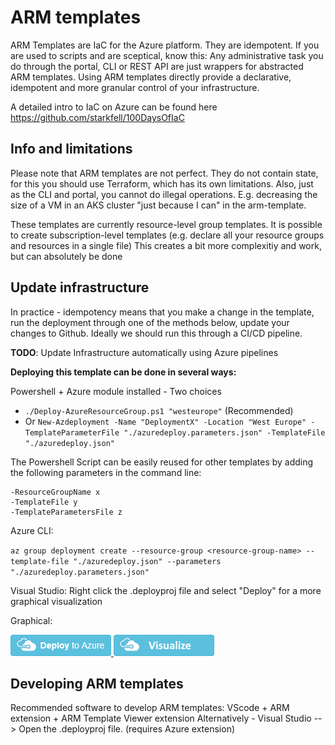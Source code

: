 ﻿# ARM templates

ARM Templates are IaC for the Azure platform. They are idempotent.
If you are used to scripts and are sceptical, know this: Any administrative task you do through the portal, CLI or REST API are just wrappers for abstracted ARM templates. Using ARM templates directly provide a declarative, idempotent and more granular control of your infrastructure.

A detailed intro to IaC on Azure can be found here https://github.com/starkfell/100DaysOfIaC

## Info and limitations

Please note that ARM templates are not perfect. They do not contain state, for this you should use Terraform, which has its own limitations. Also, just as the CLI and portal, you cannot do illegal operations. E.g. decreasing the size of a VM in an AKS cluster "just because I can" in the arm-template. 

These templates are currently resource-level group templates. It is possible to create subscription-level templates (e.g. declare all your resource groups and resources in a single file)
This creates a bit more complexitiy and work, but can absolutely be done

## Update infrastructure
In practice - idempotency means that you make a change in the template, run the deployment through one of the methods below, update your changes to Github. Ideally we should run this through a CI/CD pipeline.

**TODO**: Update Infrastructure automatically using Azure pipelines

**Deploying this template can be done in several ways:**

Powershell + Azure module installed - Two choices

- `./Deploy-AzureResourceGroup.ps1 "westeurope"` (Recommended)
- Or `New-Azdeployment -Name "DeploymentX" -Location "West Europe" -TemplateParameterFile "./azuredeploy.parameters.json" -TemplateFile "./azuredeploy.json"`

The Powershell Script can be easily reused for other templates by adding the following parameters in the command line:
```
-ResourceGroupName x
-TemplateFile y
-TemplateParametersFile z
```

Azure CLI:

`az group deployment create --resource-group <resource-group-name> --template-file "./azuredeploy.json" --parameters "./azuredeploy.parameters.json"`

Visual Studio:
Right click the .deployproj file and select "Deploy" for a more graphical visualization

Graphical:

<a href="https://portal.azure.com/#create/Microsoft.Template/uri/https://raw.githubusercontent.com/equinor/sdp-aks/master/arm-templates/deploy-psql.json" target="_blank">
  <img src="https://raw.githubusercontent.com/Azure/azure-quickstart-templates/master/1-CONTRIBUTION-GUIDE/images/deploytoazure.png"/>
</a>
<a href="http://armviz.io/#/?load=https://raw.githubusercontent.com/equinor/sdp-aks/master/arm-templates/deploy-psql.json" target="_blank">
  <img src="https://raw.githubusercontent.com/Azure/azure-quickstart-templates/master/1-CONTRIBUTION-GUIDE/images/visualizebutton.png"/>
</a>

## Developing ARM templates

Recommended software to develop ARM templates: VScode + ARM extension + ARM Template Viewer extension
Alternatively - Visual Studio --> Open the .deployproj file. (requires Azure extension)